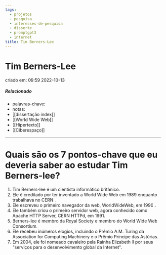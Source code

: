 ```yaml
---
tags:
  - projetos
  - pesquisa
  - interesses-de-pesquisa
  - disserte
  - promptgpt3
  - internet
title: Tim Berners-Lee
---
```

# Tim Berners-Lee
criado em: 09:59 2022-10-13

##### Relacionado
- palavras-chave: 
- notas:
- [[dissertação index]]
- [[World Wide Web]]
- [[Hipertexto]]
- [[Ciberespaço]]
---
# Quais são os 7 pontos-chave que eu deveria saber ao estudar Tim Berners-lee?

1. Tim Berners-lee é um cientista informático britânico.
2. Ele é creditado por ter inventado a World Wide Web em 1989 enquanto trabalhava no CERN .
3. Ele escreveu o primeiro navegador da web, WorldWideWeb, em 1990 .
4. Ele também criou o primeiro servidor web, agora conhecido como Apache HTTP Server, CERN HTTPd, em 1991.
5. Berners-lee é membro da Royal Society e membro do World Wide Web Consortium.
6. Ele recebeu inúmeros elogios, incluindo o Prêmio A.M. Turing da Association for Computing Machinery e o Prêmio Príncipe das Astúrias.
7. Em 2004, ele foi nomeado cavaleiro pela Rainha Elizabeth II por seus "serviços para o desenvolvimento global da Internet".